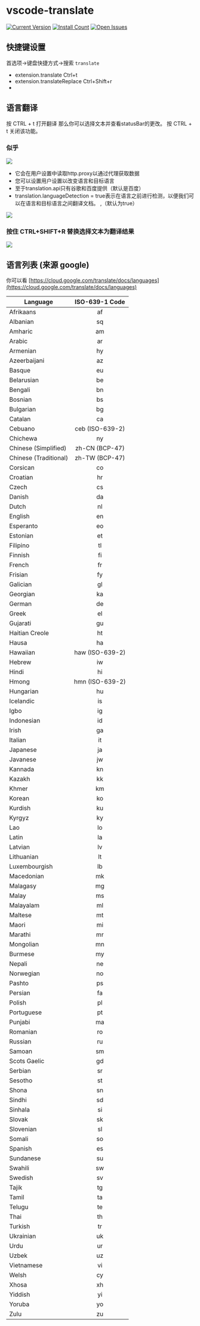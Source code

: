 # vscode-translate

[![Current Version](https://vsmarketplacebadge.apphb.com/version/chun.vscode-translate.svg)](https://marketplace.visualstudio.com/items?itemName=chun.vscode-translate)
[![Install Count](https://vsmarketplacebadge.apphb.com/installs/chun.vscode-translate.svg)](https://marketplace.visualstudio.com/items?itemName=chun.vscode-translate)
[![Open Issues](https://vsmarketplacebadge.apphb.com/rating/chun.vscode-translate.svg)](https://marketplace.visualstudio.com/items?itemName=chun.vscode-translate)

## 快捷键设置

首选项->键盘快捷方式->搜索 `translate`

* extension.translate  Ctrl+t
* extension.translateReplace Ctrl+Shift+r
* 
## 语言翻译

按 CTRL + t 打开翻译 那么你可以选择文本并查看statusBar的更改。
按 CTRL + t 关闭该功能。

### 似乎

![](https://raw.githubusercontent.com/jianzhichun/vscode-translate/master/img/translate_show.gif)

* 它会在用户设置中读取http.proxy以通过代理获取数据
* 您可以设置用户设置以改变语言和目标语言
* 至于translation.api只有谷歌和百度提供（默认是百度）
* translation.languageDetection = true表示在语言之前进行检测，以便我们可以在语言和目标语言之间翻译文档。 ,（默认为true）

![](https://raw.githubusercontent.com/jianzhichun/vscode-translate/master/img/config.png)

### 按住 CTRL+SHIFT+R 替换选择文本为翻译结果

![](https://raw.githubusercontent.com/jianzhichun/vscode-translate/master/img/replace_show.gif)

## 语言列表 (来源 google)

你可以看 [https://cloud.google.com/translate/docs/languages](https://cloud.google.com/translate/docs/languages)

| Language        | ISO-639-1 Code
| ------------- |:-------------: |
| Afrikaans | af |
| Albanian | sq |
| Amharic | am |
| Arabic | ar |
| Armenian | hy |
| Azeerbaijani | az |
| Basque | eu |
| Belarusian | be |
| Bengali | bn |
| Bosnian | bs |
| Bulgarian | bg |
| Catalan | ca |
| Cebuano | ceb (ISO-639-2) |
| Chichewa | ny |
| Chinese (Simplified) | zh-CN (BCP-47) |
| Chinese (Traditional) | zh-TW (BCP-47) |
| Corsican | co |
| Croatian | hr |
| Czech | cs |
| Danish | da |
| Dutch | nl |
| English | en |
| Esperanto | eo |
| Estonian | et |
| Filipino | tl |
| Finnish | fi |
| French | fr |
| Frisian | fy |
| Galician | gl |
| Georgian | ka |
| German | de |
| Greek | el |
| Gujarati | gu |
| Haitian Creole | ht |
| Hausa | ha |
| Hawaiian | haw (ISO-639-2) |
| Hebrew | iw |
| Hindi | hi |
| Hmong | hmn (ISO-639-2) |
| Hungarian | hu |
| Icelandic | is |
| Igbo | ig |
| Indonesian | id |
| Irish | ga |
| Italian | it |
| Japanese | ja |
| Javanese | jw |
| Kannada | kn |
| Kazakh | kk |
| Khmer | km |
| Korean | ko |
| Kurdish | ku |
| Kyrgyz | ky |
| Lao | lo |
| Latin | la |
| Latvian | lv |
| Lithuanian | lt |
| Luxembourgish | lb |
| Macedonian | mk |
| Malagasy | mg |
| Malay | ms |
| Malayalam | ml |
| Maltese | mt |
| Maori | mi |
| Marathi | mr |
| Mongolian | mn |
| Burmese | my |
| Nepali | ne |
| Norwegian | no |
| Pashto | ps |
| Persian | fa |
| Polish | pl |
| Portuguese | pt |
| Punjabi | ma |
| Romanian | ro |
| Russian | ru |
| Samoan | sm |
| Scots Gaelic | gd |
| Serbian | sr |
| Sesotho | st |
| Shona | sn |
| Sindhi | sd |
| Sinhala | si |
| Slovak | sk |
| Slovenian | sl |
| Somali | so |
| Spanish | es |
| Sundanese | su |
| Swahili | sw |
| Swedish | sv |
| Tajik | tg |
| Tamil | ta |
| Telugu | te |
| Thai | th |
| Turkish | tr |
| Ukrainian | uk |
| Urdu | ur |
| Uzbek | uz |
| Vietnamese | vi |
| Welsh | cy |
| Xhosa | xh |
| Yiddish | yi |
| Yoruba | yo |
| Zulu | zu |
